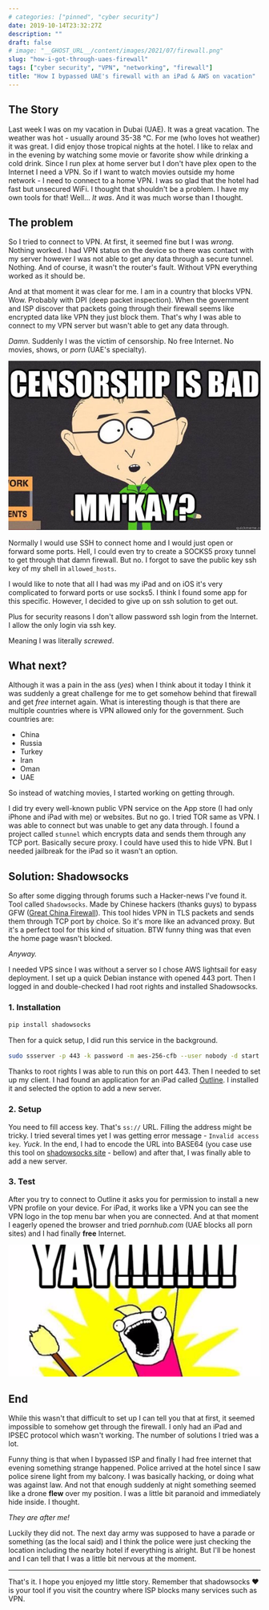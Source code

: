 ```yaml
---
# categories: ["pinned", "cyber security"]
date: 2019-10-14T23:32:27Z
description: ""
draft: false
# image: "__GHOST_URL__/content/images/2021/07/firewall.png"
slug: "how-i-got-through-uaes-firewall"
tags: ["cyber security", "VPN", "networking", "firewall"]
title: "How I bypassed UAE's firewall with an iPad & AWS on vacation"
---
```



## The Story

Last week I was on my vacation in Dubai (UAE). It was a great vacation. The weather was hot - usually around 35-38 °C. For me (who loves hot weather) it was great. I did enjoy those tropical nights at the hotel. I like to relax and in the evening by watching some movie or favorite show while drinking a cold drink. Since I run plex at home server but I don't have plex open to the Internet I need a VPN. So if I want to watch movies outside my home network - I need to connect to a home VPN. I was so glad that the hotel had fast but unsecured WiFi. I thought that shouldn't be a problem. I have my own tools for that! Well... _It was_. And it was much worse than I thought.

## The problem

So I tried to connect to VPN. At first, it seemed fine but I was _wrong_. Nothing worked. I had VPN status on the device so there was contact with my server however I was not able to get any data through a secure tunnel. Nothing. And of course, it wasn't the router's fault. Without VPN everything worked as it should be.

And at that moment it was clear for me. I am in a country that blocks VPN. Wow. Probably with DPI (deep packet inspection). When the government and ISP discover that packets going through their firewall seems like encrypted data like VPN they just block them. That's why I was able to connect to my VPN server but wasn't able to get any data through.

_Damn._ Suddenly I was the victim of censorship. No free Internet. No movies, shows, or _porn_ (UAE's specialty).

![meme](images/image01.jpg)


Normally I would use SSH to connect home and I would just open or forward some ports. Hell, I could even try to create a SOCKS5 proxy tunnel to get through that damn firewall. But no. I forgot to save the public key ssh key of my shell in `allowed_hosts`.

I would like to note that all I had was my iPad and on iOS it's very complicated to forward ports or use socks5. I think I found some app for this specific. However, I decided to give up on ssh solution to get out.

Plus for security reasons I don't allow password ssh login from the Internet. I allow the only login via ssh key.

Meaning I was literally _screwed_.

## What next?

Although it was a pain in the ass (_yes_) when I think about it today I think it was suddenly a great challenge for me to get somehow behind that firewall and get _free_ internet again.  What is interesting though is that there are multiple countries where is VPN allowed only for the government. Such countries are:

* China
* Russia
* Turkey
* Iran
* Oman
* UAE

So instead of watching movies, I started working on getting through.

I did try every well-known public VPN service on the App store (I had only iPhone and iPad with me) or websites. But no go. I tried TOR same as VPN. I was able to connect but was unable to get any data through. I found a project called `stunnel` which encrypts data and sends them through any TCP port. Basically secure proxy. I could have used this to hide VPN. But I needed jailbreak for the iPad so it wasn't an option.

## Solution: Shadowsocks

So after some digging through forums such a Hacker-news I've found it. Tool called `Shadowsocks`. Made by Chinese hackers (thanks guys) to bypass GFW ([Great China Firewall](https://en.wikipedia.org/wiki/Great_Firewall)). This tool hides VPN in TLS packets and sends them through TCP port by choice. So it's more like an advanced proxy. But it's a perfect tool for this kind of situation. BTW funny thing was that even the home page wasn't blocked.

_Anyway._

I needed VPS since I was without a server so I chose AWS lightsail for easy deployment. I set up a quick Debian instance with opened 443 port. Then I logged in and double-checked I had root rights and installed Shadowsocks.

### 1. Installation

```bash
pip install shadowsocks
```

Then for a quick setup, I did run this service in the background.

```bash
sudo ssserver -p 443 -k password -m aes-256-cfb --user nobody -d start
```

Thanks to root rights I was able to run this on port 443. Then I needed to set up my client. I had found an application for an iPad called [Outline](https://apps.apple.com/us/app/outline-app/id1356177741). I installed it and selected the option to add a new server.

### 2. Setup

You need to fill access key. That's `ss://` URL. Filling the address might be tricky. I tried several times yet I was getting error message - `Invalid access key`_._  _Yuck_. In the end, I had to encode the URL into BASE64 (you case use this tool on [shadowsocks site](https://shadowsocks.org/en/config/quick-guide.html) - bellow) and after that, I was finally able to add a new server.

### 3. Test

After you try to connect to Outline it asks you for permission to install a new VPN profile on your device. For iPad, it works like a VPN you can see the VPN logo in the top menu bar when you are connected. And at that moment I eagerly opened the browser and tried _pornhub.com_ (UAE blocks all porn sites) and I had finally **free** Internet.

![meme2](images/image02.png)

## End

While this wasn't that difficult to set up I can tell you that at first, it seemed impossible to somehow get through the firewall. I only had an iPad and IPSEC protocol which wasn't working. The number of solutions I tried was a lot.

Funny thing is that when I bypassed ISP and finally I had free internet that evening something strange happened. Police arrived at the hotel since I saw police sirene light from my balcony. I was basically hacking, or doing what was against law. And not that enough suddenly at night something seemed like a drone **flew** over my position. I was a little bit paranoid and immediately hide inside. I thought.

_They are after me!_

Luckily they did not. The next day army was supposed to have a parade or something (as the local said) and I think the police were just checking the location including the nearby hotel if everything is alright. But I'll be honest and I can tell that I was a little bit nervous at the moment.

---

That's it. I hope you enjoyed my little story. Remember that shadowsocks ❤️ is your tool if you visit the country where ISP blocks many services such as VPN.
